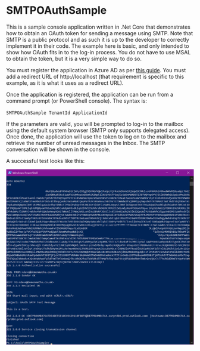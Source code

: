 # SMTPOAuthSample

This is a sample console application written in .Net Core that demonstrates how to obtain an OAuth token for sending a message using SMTP.  Note that SMTP is a public protocol and as such it is up to the developer to correctly implement it in their code. The example here is basic, and only intended to show how OAuth fits in to the log-in process. You do not have to use MSAL to obtain the token, but it is a very simple way to do so.

You must register the application in Azure AD as per [this guide](https://docs.microsoft.com/en-us/exchange/client-developer/legacy-protocols/how-to-authenticate-an-imap-pop-smtp-application-by-using-oauth#get-an-access-token "Authenticate an IMAP application using OAuth").  You must add a redirect URL of http://localhost (that requirement is specific to this example, as it is what it uses as a redirect URL).

Once the application is registered, the application can be run from a command prompt (or PowerShell console).  The syntax is:

`SMTPOAuthSample TenantId ApplicationId`

If the parameters are valid, you will be prompted to log-in to the mailbox using the default system browser (SMTP only supports delegated access).  Once done, the application will use the token to log on to the mailbox and retrieve the number of unread messages in the Inbox.  The SMTP conversation will be shown in the console.

A successful test looks like this:

![SMTPOAuthSample Successful Test Screenshot](https://github.com/David-Barrett-MS/SMTPOAuthSample/blob/master/SMTPOAuthSampleScreenshot.png?raw=true "SMTPOAuthSample Successful Test Screenshot")
